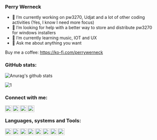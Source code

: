 ### Perry Werneck

- 🔭 I’m currently working on pw3270, Udjat and a lot of other coding activities (Yes, I know I need more focus)
- 🤔 I’m looking for help with a better way to store and distribute pw3270 for windows installers
- 🌱 I’m currently learning music, IOT and UX
- 💬 Ask me about anything you want

Buy me a coffee: https://ko-fi.com/perrywerneck

### GitHub stats:

![Anurag's github stats](https://github-readme-stats.vercel.app/api?username=PerryWerneck&show_icons=true&theme=blue-green)

![1](https://github-readme-stats.vercel.app/api/top-langs/?username=PerryWerneck&theme=blue-green)

### Connect with me:

[<img align="left" alt="GMail" width="22px" src="https://cdn.jsdelivr.net/npm/simple-icons@3.9.0/icons/gmail.svg" />][gmail]
[<img align="left" alt="Facebook" width="22px" src="https://cdn.jsdelivr.net/npm/simple-icons@3.9.0/icons/facebook.svg" />][facebook]
[<img align="left" alt="Twitter" width="22px" src="https://cdn.jsdelivr.net/npm/simple-icons@v3/icons/twitter.svg" />][twitter]
[<img align="left" alt="LinkedIn" width="22px" src="https://cdn.jsdelivr.net/npm/simple-icons@v3/icons/linkedin.svg" />][linkedin]

<br />

### Languages, systems and Tools:

<img align="left" alt="OpenSUSE" width="22px" src="https://cdn.jsdelivr.net/npm/simple-icons@3.9.0/icons/opensuse.svg" />
<img align="left" alt="C" width="22px" src="https://cdn.jsdelivr.net/npm/simple-icons@3.9.0/icons/c.svg" />
<img align="left" alt="C++" width="22px" src="https://cdn.jsdelivr.net/npm/simple-icons@3.9.0/icons/cplusplus.svg" />
<img align="left" alt="Linux" width="22px" src="https://cdn.jsdelivr.net/npm/simple-icons@3.9.0/icons/linux.svg" />
<img align="left" alt="JavaScript" width="22px" src="https://cdn.jsdelivr.net/npm/simple-icons@3.9.0/icons/javascript.svg" />
<img align="left" alt="HTML-5" width="22px" src="https://cdn.jsdelivr.net/npm/simple-icons@3.9.0/icons/html5.svg" />
<img align="left" alt="LibreOffice" width="22px" src="https://cdn.jsdelivr.net/npm/simple-icons@3.9.0/icons/libreoffice.svg" />
<img align="left" alt="Python" width="22px" src="https://cdn.jsdelivr.net/npm/simple-icons@3.9.0/icons/python.svg" />


<!-- 
https://cdn.jsdelivr.net/npm/simple-icons@3.9.0/icons/googledrive.svg
-->

<!--

References: https://www.youtube.com/watch?v=ECuqb5Tv9qI

**PerryWerneck/PerryWerneck** is a ✨ _special_ ✨ repository because its `README.md` (this file) appears on your GitHub profile.

Here are some ideas to get you started:

- 👯 I’m looking to collaborate on ...
- 🤔 I’m looking for help with ...
- 📫 How to reach me: ...
- ⚡ Fun fact: ...
-->

[gmail]: mailto:perry.werneck@gmail.com
[twitter]: https://twitter.com/PerryWerneck
[linkedin]: https://linkedin.com/in/perrywerneck
[facebook]: https://www.facebook.com/perry.werneck

